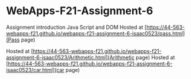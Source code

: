 # WebApps-F21-Assignment-6
Assignment introduction Java Script and DOM
Hosted at [https://44-563-webapps-f21.github.io/webapps-f21-assignment-6-isaac0523/pass.html](Pass page)

Hosted at [https://44-563-webapps-f21.github.io/webapps-f21-assignment-6-isaac0523/Arithmetic.html](Arithmetic page)
Hosted at [https://44-563-webapps-f21.github.io/webapps-f21-assignment-6-isaac0523/car.html](car page)
